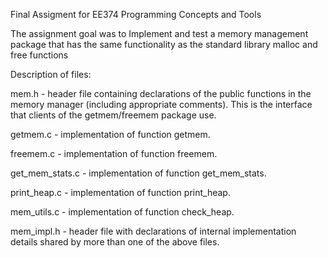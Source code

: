 Final Assigment for EE374 Programming Concepts and Tools

The assignment goal was to Implement and test a memory management 
package that has the same functionality as the standard library malloc and free functions

Description of files:

mem.h - header file containing declarations of the public functions in 
the memory manager (including appropriate comments). This is the interface 
that clients of the getmem/freemem package use.

getmem.c - implementation of function getmem.

freemem.c - implementation of function freemem.

get_mem_stats.c - implementation of function get_mem_stats.

print_heap.c - implementation of function print_heap.

mem_utils.c - implementation of function check_heap. 

mem_impl.h - header file with declarations of internal implementation details shared by more than one 
of the above files. 
